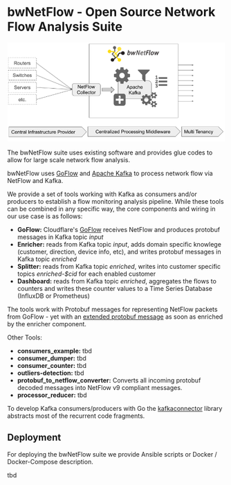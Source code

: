 # bwNetFlow - Open Source Network Flow Analysis Suite

![bwNetFlow Overview](overview.png "bwNetFlow Overview")

The bwNetFlow suite uses existing software and provides
glue codes to allow for large scale network flow analysis.

bwNetFlow uses [GoFlow](https://github.com/cloudflare/goflow) and
[Apache Kafka](https://kafka.apache.org/) to process network flow via NetFlow and Kafka.

We provide a set of tools working with Kafka as consumers and/or producers
to establish a flow monitoring analysis pipeline. While these tools can be combined 
in any specific way, the core components and wiring in our use case is as follows:

- **GoFlow:** Cloudflare's [GoFlow](https://github.com/cloudflare/goflow) receives NetFlow and produces protobuf messages in Kafka topic *input*
- **Enricher:** reads from Kafka topic *input*, adds domain specific knowlege (customer, direction, device info, etc), and writes protobuf messages in Kafka topic *enriched*
- **Splitter:** reads from Kafka topic *enriched*, writes into customer specific topics *enriched-$cid* for each enabled customer
- **Dashboard:** reads from Kafka topic *enriched*, aggregates the flows to counters and writes these counter values to a Time Series Database (InfluxDB or Prometheus)

The tools work with Protobuf messages for representing NetFlow packets from
GoFlow - yet with an [extended protobuf message](https://github.com/bwNetFlow/protobuf) as soon as enriched by the enricher component. 

Other Tools:

- **consumers_example:** tbd
- **consumer_dumper:** tbd
- **consumer_counter:** tbd
- **outliers-detection:** tbd
- **protobuf_to_netflow_converter:** Converts all incoming protobuf decoded messages into NetFlow v9 compliant messages.
- **processor_reducer:** tbd

To develop Kafka consumers/producers with Go the [kafkaconnector](https://github.com/bwNetFlow/kafkaconnector) library abstracts most of the recurrent code fragments.

## Deployment

For deploying the bwNetFlow suite we provide Ansible scripts or Docker / Docker-Compose description.

tbd
